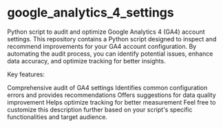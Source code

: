 # google_analytics_4_settings
Python script to audit and optimize Google Analytics 4 (GA4) account settings. This repository contains a Python script designed to inspect and recommend improvements for your GA4 account configuration. By automating the audit process, you can identify potential issues, enhance data accuracy, and optimize tracking for better insights.

Key features:

Comprehensive audit of GA4 settings
Identifies common configuration errors and provides recommendations
Offers suggestions for data quality improvement
Helps optimize tracking for better measurement
Feel free to customize this description further based on your script's specific functionalities and target audience.
